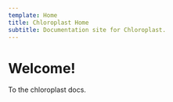 ```yaml
---
template: Home
title: Chloroplast Home
subtitle: Documentation site for Chloroplast.
---
```


# Welcome!

To the chloroplast docs.

